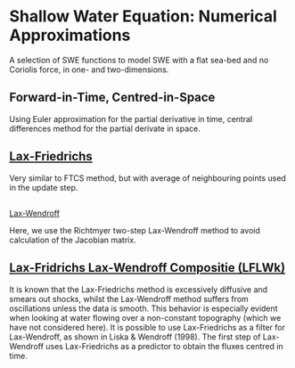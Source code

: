 # Shallow Water Equation: Numerical Approximations

A selection of SWE functions to model SWE with a flat sea-bed and no Coriolis force,
  in one- and two-dimensions.

## Forward-in-Time, Centred-in-Space

  Using Euler approximation for the partial derivative in time, central differences method for
  the partial derivate in space.

## [Lax-Friedrichs](https://en.wikipedia.org/wiki/Lax%E2%80%93Friedrichs_method)

  Very similar to FTCS method, but with average of neighbouring points used in the
  update step.

##
  [Lax-Wendroff](https://en.wikipedia.org/wiki/Lax%E2%80%93Wendroff_method#Richtmyer_method)

  Here, we use the Richtmyer two-step Lax-Wendroff method to avoid calculation of
  the Jacobian matrix.


## [Lax-Fridrichs Lax-Wendroff Compositie (LFLWk)](https://epubs.siam.org/doi/abs/10.1137/S0036142996310976)

  It is known that the Lax-Friedrichs method is excessively diffusive and smears out
  shocks, whilst the Lax-Wendroff method suffers from oscillations unless the data is
  smooth. This behavior is especially evident when looking at water flowing over a
  non-constant  topography (which we have not considered here). It is possible to use
  Lax-Friedrichs as a filter for Lax-Wendroff, as shown in Liska & Wendroff (1998).
  The first step of Lax-Wendroff uses Lax-Friedrichs as a predictor to obtain the
  fluxes centred in time.

